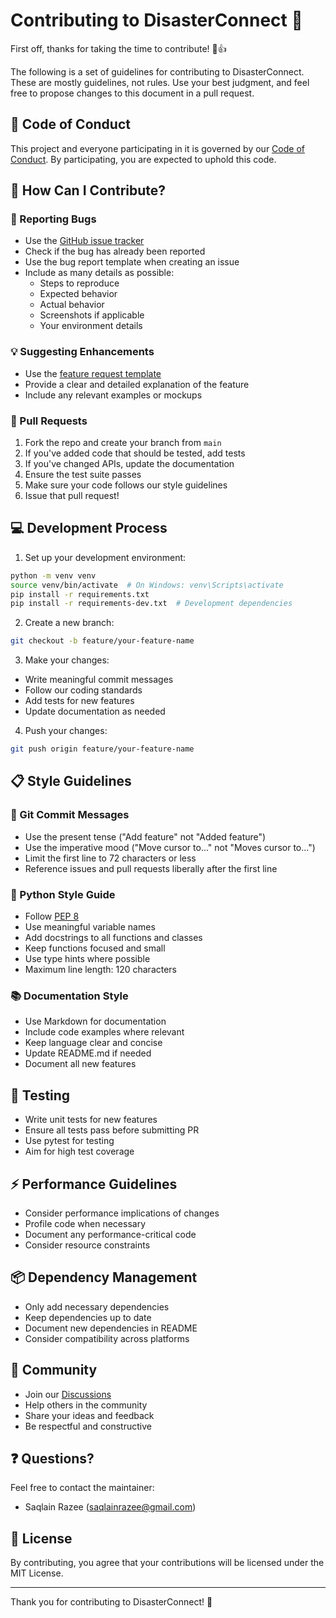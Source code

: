 # Contributing to DisasterConnect 🚀

First off, thanks for taking the time to contribute! 🎉👍

The following is a set of guidelines for contributing to DisasterConnect. These are mostly guidelines, not rules. Use your best judgment, and feel free to propose changes to this document in a pull request.

## 📝 Code of Conduct

This project and everyone participating in it is governed by our [Code of Conduct](CODE_OF_CONDUCT.md). By participating, you are expected to uphold this code.

## 🌟 How Can I Contribute?

### 🐛 Reporting Bugs

- Use the [GitHub issue tracker](https://github.com/Razee4315/DisasterConnect/issues)
- Check if the bug has already been reported
- Use the bug report template when creating an issue
- Include as many details as possible:
  - Steps to reproduce
  - Expected behavior
  - Actual behavior
  - Screenshots if applicable
  - Your environment details

### 💡 Suggesting Enhancements

- Use the [feature request template](https://github.com/Razee4315/DisasterConnect/issues/new?template=feature_request.md)
- Provide a clear and detailed explanation of the feature
- Include any relevant examples or mockups

### 🔧 Pull Requests

1. Fork the repo and create your branch from `main`
2. If you've added code that should be tested, add tests
3. If you've changed APIs, update the documentation
4. Ensure the test suite passes
5. Make sure your code follows our style guidelines
6. Issue that pull request!

## 💻 Development Process

1. Set up your development environment:
```bash
python -m venv venv
source venv/bin/activate  # On Windows: venv\Scripts\activate
pip install -r requirements.txt
pip install -r requirements-dev.txt  # Development dependencies
```

2. Create a new branch:
```bash
git checkout -b feature/your-feature-name
```

3. Make your changes:
- Write meaningful commit messages
- Follow our coding standards
- Add tests for new features
- Update documentation as needed

4. Push your changes:
```bash
git push origin feature/your-feature-name
```

## 📋 Style Guidelines

### 💭 Git Commit Messages

- Use the present tense ("Add feature" not "Added feature")
- Use the imperative mood ("Move cursor to..." not "Moves cursor to...")
- Limit the first line to 72 characters or less
- Reference issues and pull requests liberally after the first line

### 🐍 Python Style Guide

- Follow [PEP 8](https://www.python.org/dev/peps/pep-0008/)
- Use meaningful variable names
- Add docstrings to all functions and classes
- Keep functions focused and small
- Use type hints where possible
- Maximum line length: 120 characters

### 📚 Documentation Style

- Use Markdown for documentation
- Include code examples where relevant
- Keep language clear and concise
- Update README.md if needed
- Document all new features

## 🧪 Testing

- Write unit tests for new features
- Ensure all tests pass before submitting PR
- Use pytest for testing
- Aim for high test coverage

## ⚡ Performance Guidelines

- Consider performance implications of changes
- Profile code when necessary
- Document any performance-critical code
- Consider resource constraints

## 📦 Dependency Management

- Only add necessary dependencies
- Keep dependencies up to date
- Document new dependencies in README
- Consider compatibility across platforms

## 🤝 Community

- Join our [Discussions](https://github.com/Razee4315/DisasterConnect/discussions)
- Help others in the community
- Share your ideas and feedback
- Be respectful and constructive

## ❓ Questions?

Feel free to contact the maintainer:
- Saqlain Razee (saqlainrazee@gmail.com)

## 📜 License

By contributing, you agree that your contributions will be licensed under the MIT License.

---

Thank you for contributing to DisasterConnect! 🙏
